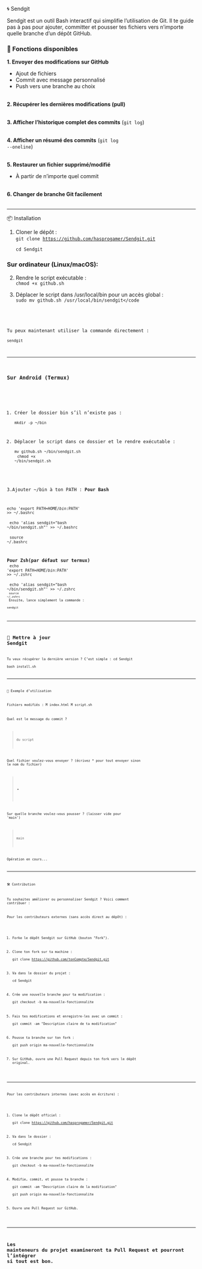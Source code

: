 
🌀 Sendgit

Sendgit est un outil Bash interactif qui simplifie l’utilisation de Git. Il te guide pas à pas pour ajouter, committer et pousser tes fichiers vers n’importe quelle branche d’un dépôt GitHub.

<h3>🚀 Fonctions disponibles</h3>

<strong>1. Envoyer des modifications sur GitHub</strong><br>
- Ajout de fichiers<br>
- Commit avec message personnalisé<br>
- Push vers une branche au choix<br><br>

<strong>2. Récupérer les dernières modifications (pull)</strong><br><br>

<strong>3. Afficher l’historique complet des commits</strong> (<code>git log</code>)<br><br>

<strong>4. Afficher un résumé des commits</strong> (<code>git log --oneline</code>)<br><br>

<strong>5. Restaurer un fichier supprimé/modifié</strong><br>
- À partir de n’importe quel commit<br><br>

<strong>6. Changer de branche Git facilement</strong><br><br>


---

📦 Installation

1. Cloner le dépôt :  
   <code>git clone https://github.com/hasprogamer/Sendgit.git
<br>cd Sendgit</code>

<h3>Sur ordinateur (Linux/macOS):</h3>

2. Rendre le script exécutable :  
   <code>chmod +x github.sh</code>

3. Déplacer le script dans /usr/local/bin pour un accès global :  
   <code>sudo mv github.sh /usr/local/bin/sendgit</code

Tu peux maintenant utiliser la commande directement :  
   <code>sendgit</code>

---

<h3>Sur Android (Termux)</h3>

1. Créer le dossier bin s’il n’existe pas :  
   <code>mkdir -p ~/bin</code>

2. Déplacer le script dans ce dossier et le rendre exécutable :  <br>
   <code>mv github.sh ~/bin/sendgit.sh<br></code>
<code>chmod +x ~/bin/sendgit.sh</code>

3.Ajouter ~/bin à ton PATH :
 <strong>Pour Bash</strong><br>

<code>echo 'export PATH=$HOME/bin:$PATH' >> ~/.bashrc<br></code><br>
<code>echo 'alias sendgit="bash ~/bin/sendgit.sh"' >> ~/.bashrc<br></code><br>
<code>source ~/.bashrc</code><br>

<strong>Pour Zsh(par défaut sur termux)</strong><br>
<code>echo 'export PATH=$HOME/bin:$PATH' >> ~/.zshrc<br></code><br>
<code>echo 'alias sendgit="bash ~/bin/sendgit.sh"' >> ~/.zshrc<code><br>
<code>source ~/.zshrc</code><br>
Ensuite, lance simplement la commande :  <br>
   <code>sendgit</code>

---

## 🔄 Mettre à jour Sendgit

Tu veux récupérer la dernière version ? C’est simple :
cd Sendgit<br>
bash install.sh


---

🚀 Exemple d’utilisation

Fichiers modifiés :
 M index.html
 M script.sh

Quel est le message du commit ?  
> du script

Quel fichier voulez-vous envoyer ? (écrivez * pour tout envoyer sinon le nom du fichier)  
> *

Sur quelle branche voulez-vous pousser ? (laisser vide pour 'main')  
> main

Opération en cours...

---

🛠️ Contribution

Tu souhaites améliorer ou personnaliser Sendgit ? Voici comment contribuer :

Pour les contributeurs externes (sans accès direct au dépôt) :

1. Forke le dépôt Sendgit sur GitHub (bouton "Fork").

2. Clone ton fork sur ta machine :  
   git clone https://github.com/tonCompte/Sendgit.git

3. Va dans le dossier du projet :  
   cd Sendgit

4. Crée une nouvelle branche pour ta modification :  
   git checkout -b ma-nouvelle-fonctionnalite

5. Fais tes modifications et enregistre-les avec un commit :  
   git commit -am "Description claire de ta modification"

6. Pousse ta branche sur ton fork :  
   git push origin ma-nouvelle-fonctionnalite

7. Sur GitHub, ouvre une Pull Request depuis ton fork vers le dépôt original.

---

Pour les contributeurs internes (avec accès en écriture) :

1. Clone le dépôt officiel :  
   git clone https://github.com/hasprogamer/Sendgit.git

2. Va dans le dossier :  
   cd Sendgit

3. Crée une branche pour tes modifications :  
   git checkout -b ma-nouvelle-fonctionnalite

4. Modifie, commit, et pousse ta branche :  
   git commit -am "Description claire de la modification"  
   git push origin ma-nouvelle-fonctionnalite

5. Ouvre une Pull Request sur GitHub.

---

Les mainteneurs du projet examineront ta Pull Request et pourront l’intégrer si tout est bon.
---

